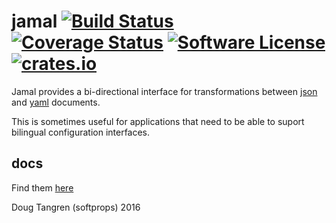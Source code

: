 # jamal [![Build Status](https://travis-ci.org/softprops/jamal.svg?branch=master)](https://travis-ci.org/softprops/jamal) [![Coverage Status](https://coveralls.io/repos/github/softprops/jamal/badge.svg?branch=master)](https://coveralls.io/github/softprops/jamal?branch=master) [![Software License](https://img.shields.io/badge/license-MIT-brightgreen.svg)](LICENSE) [![crates.io](http://meritbadge.herokuapp.com/jamal)](https://crates.io/crates/jamal)


Jamal provides a bi-directional interface for transformations between [json](https://crates.io/crates/serde_json) and [yaml](https://crates.io/crates/serde_yaml) documents.

This is sometimes useful for applications that need to be able to suport bilingual configuration interfaces.

## docs

Find them [here](http://softprops.github.io/jamal)

Doug Tangren (softprops) 2016
